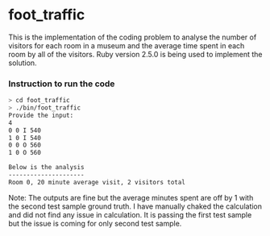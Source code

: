 # foot_traffic

This is the implementation of the coding problem to analyse the number of visitors for each room in a museum and the average time spent in each room by all of the visitors. Ruby version 2.5.0 is being used to implement the solution.

### Instruction to run the code

```bash
> cd foot_traffic
> ./bin/foot_traffic
Provide the input:
4
0 0 I 540
1 0 I 540
0 0 O 560
1 0 O 560

Below is the analysis
---------------------
Room 0, 20 minute average visit, 2 visitors total
```

Note: The outputs are fine but the average minutes spent are off by 1 with the second test sample ground truth. I have manually chaked the calculation and did not find any issue in calculation. It is passing the first test sample but the issue is coming for only second test sample.
